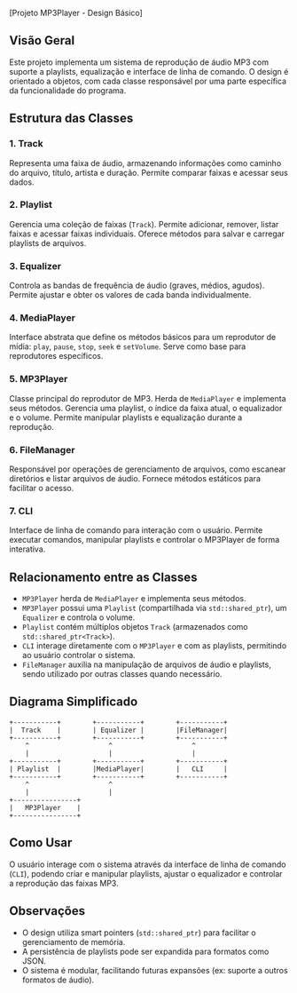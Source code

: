 [Projeto MP3Player - Design Básico]

## Visão Geral

Este projeto implementa um sistema de reprodução de áudio MP3 com suporte a playlists, equalização e interface de linha de comando. O design é orientado a objetos, com cada classe responsável por uma parte específica da funcionalidade do programa.

## Estrutura das Classes

### 1. Track
Representa uma faixa de áudio, armazenando informações como caminho do arquivo, título, artista e duração. Permite comparar faixas e acessar seus dados.

### 2. Playlist
Gerencia uma coleção de faixas (`Track`). Permite adicionar, remover, listar faixas e acessar faixas individuais. Oferece métodos para salvar e carregar playlists de arquivos.

### 3. Equalizer
Controla as bandas de frequência de áudio (graves, médios, agudos). Permite ajustar e obter os valores de cada banda individualmente.

### 4. MediaPlayer
Interface abstrata que define os métodos básicos para um reprodutor de mídia: `play`, `pause`, `stop`, `seek` e `setVolume`. Serve como base para reprodutores específicos.

### 5. MP3Player
Classe principal do reprodutor de MP3. Herda de `MediaPlayer` e implementa seus métodos. Gerencia uma playlist, o índice da faixa atual, o equalizador e o volume. Permite manipular playlists e equalização durante a reprodução.

### 6. FileManager
Responsável por operações de gerenciamento de arquivos, como escanear diretórios e listar arquivos de áudio. Fornece métodos estáticos para facilitar o acesso.

### 7. CLI
Interface de linha de comando para interação com o usuário. Permite executar comandos, manipular playlists e controlar o MP3Player de forma interativa.

## Relacionamento entre as Classes

- `MP3Player` herda de `MediaPlayer` e implementa seus métodos.
- `MP3Player` possui uma `Playlist` (compartilhada via `std::shared_ptr`), um `Equalizer` e controla o volume.
- `Playlist` contém múltiplos objetos `Track` (armazenados como `std::shared_ptr<Track>`).
- `CLI` interage diretamente com o `MP3Player` e com as playlists, permitindo ao usuário controlar o sistema.
- `FileManager` auxilia na manipulação de arquivos de áudio e playlists, sendo utilizado por outras classes quando necessário.

## Diagrama Simplificado

```
+-----------+        +-----------+        +-----------+
|  Track    |        | Equalizer |        |FileManager|
+-----------+        +-----------+        +-----------+
	^                    ^                    ^
	|                    |                    |
+-----------+        +-----------+        +-----------+
| Playlist  |        |MediaPlayer|        |   CLI     |
+-----------+        +-----------+        +-----------+
	^                    ^
	|                    |
+----------------+
|   MP3Player    |
+----------------+
```

## Como Usar

O usuário interage com o sistema através da interface de linha de comando (`CLI`), podendo criar e manipular playlists, ajustar o equalizador e controlar a reprodução das faixas MP3.

## Observações
- O design utiliza smart pointers (`std::shared_ptr`) para facilitar o gerenciamento de memória.
- A persistência de playlists pode ser expandida para formatos como JSON.
- O sistema é modular, facilitando futuras expansões (ex: suporte a outros formatos de áudio).
